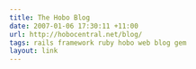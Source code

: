 ```yaml
---
title: The Hobo Blog
date: 2007-01-06 17:30:11 +11:00
url: http://hobocentral.net/blog/
tags: rails framework ruby hobo web blog gem
layout: link
---
```

